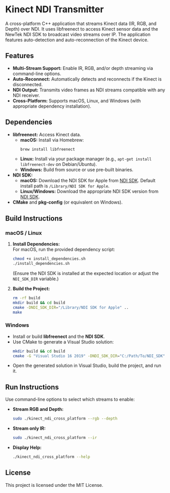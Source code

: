 # Kinect NDI Transmitter

A cross-platform C++ application that streams Kinect data (IR, RGB, and Depth) over NDI. It uses libfreenect to access Kinect sensor data and the NewTek NDI SDK to broadcast video streams over IP. The application features auto-detection and auto-reconnection of the Kinect device.

## Features

- **Multi-Stream Support:** Enable IR, RGB, and/or depth streaming via command-line options.
- **Auto-Reconnect:** Automatically detects and reconnects if the Kinect is disconnected.
- **NDI Output:** Transmits video frames as NDI streams compatible with any NDI receiver.
- **Cross-Platform:** Supports macOS, Linux, and Windows (with appropriate dependency installation).

## Dependencies

- **libfreenect:** Access Kinect data.  
  - **macOS:** Install via Homebrew:  
    ```bash
    brew install libfreenect
    ```  
  - **Linux:** Install via your package manager (e.g., `apt-get install libfreenect-dev` on Debian/Ubuntu).  
  - **Windows:** Build from source or use pre-built binaries.
- **NDI SDK:**  
  - **macOS:** Download the NDI SDK for Apple from [NDI SDK](https://www.ndi.tv/sdk/). Default install path is `/Library/NDI SDK for Apple`.
  - **Linux/Windows:** Download the appropriate NDI SDK version from [NDI SDK](https://www.ndi.tv/sdk/).
- **CMake** and **pkg-config** (or equivalent on Windows).

## Build Instructions

### macOS / Linux

1. **Install Dependencies:**  
   For macOS, run the provided dependency script:
   ```bash
   chmod +x install_dependencies.sh
   ./install_dependencies.sh
   ```
   (Ensure the NDI SDK is installed at the expected location or adjust the `NDI_SDK_DIR` variable.)

2. **Build the Project:**
   ```bash
   rm -rf build
   mkdir build && cd build
   cmake -DNDI_SDK_DIR="/Library/NDI SDK for Apple" ..
   make
   ```

### Windows

- Install or build **libfreenect** and the **NDI SDK**.
- Use CMake to generate a Visual Studio solution:
  ```bash
  mkdir build && cd build
  cmake -G "Visual Studio 16 2019" -DNDI_SDK_DIR="C:/Path/To/NDI_SDK" ..
  ```
- Open the generated solution in Visual Studio, build the project, and run it.

## Run Instructions

Use command-line options to select which streams to enable:

- **Stream RGB and Depth:**
  ```bash
  sudo ./kinect_ndi_cross_platform --rgb --depth
  ```
- **Stream only IR:**
  ```bash
  sudo ./kinect_ndi_cross_platform --ir
  ```
- **Display Help:**
  ```bash
  ./kinect_ndi_cross_platform --help
  ```

## License

This project is licensed under the MIT License.

